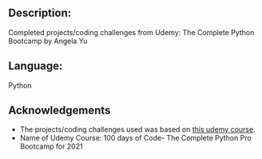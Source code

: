 
## Description:
Completed projects/coding challenges from Udemy: The Complete Python Bootcamp by Angela Yu


## Language: 
Python



## Acknowledgements
- The projects/coding challenges used was based on [this udemy course](https://www.udemy.com/course/100-days-of-code/).
- Name of Udemy Course: 100 days of Code- The Complete Python Pro Bootcamp for 2021

